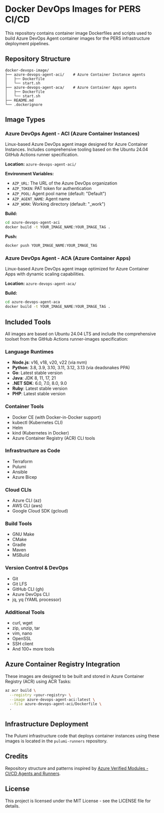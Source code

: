 # Docker DevOps Images for PERS CI/CD

This repository contains container image Dockerfiles and scripts used to build Azure DevOps Agent container images for the PERS infrastructure deployment pipelines.

## Repository Structure

```
docker-devops-image/
├── azure-devops-agent-aci/    # Azure Container Instance agents
│   ├── Dockerfile
│   └── start.sh
├── azure-devops-agent-aca/    # Azure Container Apps agents
│   ├── Dockerfile
│   └── start.sh
├── README.md
└── .dockerignore
```

## Image Types

### Azure DevOps Agent - ACI (Azure Container Instances)

Linux-based Azure DevOps agent image designed for Azure Container Instances. Includes comprehensive tooling based on the Ubuntu 24.04 GitHub Actions runner specification.

**Location:** `azure-devops-agent-aci/`

**Environment Variables:**
- `AZP_URL`: The URL of the Azure DevOps organization
- `AZP_TOKEN`: PAT token for authentication
- `AZP_POOL`: Agent pool name (default: "Default")
- `AZP_AGENT_NAME`: Agent name
- `AZP_WORK`: Working directory (default: "_work")

**Build:**
```bash
cd azure-devops-agent-aci
docker build -t YOUR_IMAGE_NAME:YOUR_IMAGE_TAG .
```

**Push:**
```bash
docker push YOUR_IMAGE_NAME:YOUR_IMAGE_TAG
```

### Azure DevOps Agent - ACA (Azure Container Apps)

Linux-based Azure DevOps agent image optimized for Azure Container Apps with dynamic scaling capabilities.

**Location:** `azure-devops-agent-aca/`

**Build:**
```bash
cd azure-devops-agent-aca
docker build -t YOUR_IMAGE_NAME:YOUR_IMAGE_TAG .
```

## Included Tools

All images are based on Ubuntu 24.04 LTS and include the comprehensive toolset from the GitHub Actions runner-images specification:

### Language Runtimes
- **Node.js**: v16, v18, v20, v22 (via nvm)
- **Python**: 3.8, 3.9, 3.10, 3.11, 3.12, 3.13 (via deadsnakes PPA)
- **Go**: Latest stable version
- **Java**: JDK 8, 11, 17, 21
- **.NET SDK**: 6.0, 7.0, 8.0, 9.0
- **Ruby**: Latest stable version
- **PHP**: Latest stable version

### Container Tools
- Docker CE (with Docker-in-Docker support)
- kubectl (Kubernetes CLI)
- Helm
- kind (Kubernetes in Docker)
- Azure Container Registry (ACR) CLI tools

### Infrastructure as Code
- Terraform
- Pulumi
- Ansible
- Azure Bicep

### Cloud CLIs
- Azure CLI (az)
- AWS CLI (aws)
- Google Cloud SDK (gcloud)

### Build Tools
- GNU Make
- CMake
- Gradle
- Maven
- MSBuild

### Version Control & DevOps
- Git
- Git LFS
- GitHub CLI (gh)
- Azure DevOps CLI
- jq, yq (YAML processor)

### Additional Tools
- curl, wget
- zip, unzip, tar
- vim, nano
- OpenSSL
- SSH client
- And 100+ more tools

## Azure Container Registry Integration

These images are designed to be built and stored in Azure Container Registry (ACR) using ACR Tasks:

```bash
az acr build \
  --registry <your-registry> \
  --image azure-devops-agent-aci:latest \
  --file azure-devops-agent-aci/Dockerfile \
  .
```

## Infrastructure Deployment

The Pulumi infrastructure code that deploys container instances using these images is located in the `pulumi-runners` repository.

## Credits

Repository structure and patterns inspired by [Azure Verified Modules - CI/CD Agents and Runners](https://github.com/Azure/avm-container-images-cicd-agents-and-runners).

## License

This project is licensed under the MIT License - see the LICENSE file for details.
